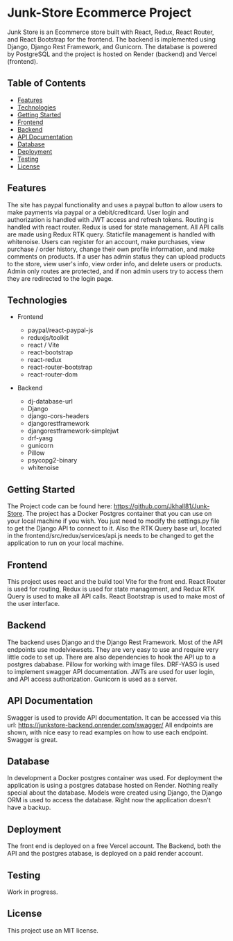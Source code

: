 # Junk-Store Ecommerce Project

Junk Store is an Ecommerce store built with React, Redux, React Router, and React Bootstrap for the frontend. The backend is implemented using Django, Django Rest Framework, and Gunicorn. The database is powered by PostgreSQL and the project is hosted on Render (backend) and Vercel (frontend).

## Table of Contents

- [Features](#features)
- [Technologies](#technologies)
- [Getting Started](#getting-started)
- [Frontend](#frontend)
- [Backend](#backend)
- [API Documentation](#api-documentation)
- [Database](#database)
- [Deployment](#deployment)
- [Testing](#testing)
- [License](#license)

## Features

The site has paypal functionality and uses a paypal button to allow users to make payments via paypal or a debit/creditcard. User login and authorization is handled with JWT access and refresh tokens. Routing is handled with react router. Redux is used for state management. All API calls are made using Redux RTK query. Staticfile management is handled with whitenoise. Users can register for an account, make purchases, view purchase / order history, change their own profile information, and make comments on products. If a user has admin status they can upload products to the store, view user's info, view order info, and delete users or products. Admin only routes are protected, and if non admin users try to access them they are redirected to the login page.

## Technologies

- Frontend

  - paypal/react-paypal-js
  - reduxjs/toolkit
  - react / Vite
  - react-bootstrap
  - react-redux
  - react-router-bootstrap
  - react-router-dom

- Backend
  - dj-database-url
  - Django
  - django-cors-headers
  - djangorestframework
  - djangorestframework-simplejwt
  - drf-yasg
  - gunicorn
  - Pillow
  - psycopg2-binary
  - whitenoise

## Getting Started

The Project code can be found here: https://github.com/Jkhall81/Junk-Store.
The project has a Docker Postgres container that you can use on your local machine if you wish. You just need to modify the settings.py file to get the Django API to connect to it. Also the RTK Query base url, located in the frontend/src/redux/services/api.js needs to be changed to get the application to run on your local machine.

## Frontend

This project uses react and the build tool Vite for the front end. React Router is used for routing, Redux is used for state management, and Redux RTK Query is used to make all API calls. React Bootstrap is used to make most of the user interface.

## Backend

The backend uses Django and the Django Rest Framework. Most of the API endpoints use modelviewsets. They are very easy to use and require very little code to set up. There are also dependencies to hook the API up to a postgres dababase. Pillow for working with image files. DRF-YASG is used to implement swagger API documentation. JWTs are used for user login, and API access authorization. Gunicorn is used as a server.

## API Documentation

Swagger is used to provide API documentation. It can be accessed via this url:
https://junkstore-backend.onrender.com/swagger/
All endpoints are shown, with nice easy to read examples on how to use each endpoint. Swagger is great.

## Database

In development a Docker postgres container was used. For deployment the application is using a postgres database hosted on Render. Nothing really special about the database. Models were created using Django, the Django ORM is used to access the database. Right now the application doesn't have a backup.

## Deployment

The front end is deployed on a free Vercel account. The Backend, both the API and the postgres atabase, is deployed on a paid render account.

## Testing

Work in progress.

## License

This project use an MIT license.
